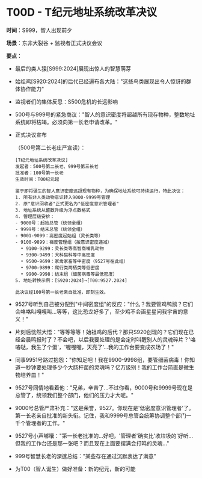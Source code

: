 # T00D - T纪元地址系统改革决议

**时间**：S999，智人出现前夕

**场景**：东非大裂谷 + 监视者正式决议会议

**要点**：

- 最后的类人猿[S999:2024]展现出惊人的智慧萌芽

- 始祖鸡[S920:2024]的后代已经遍布各大陆："这些鸟类展现出令人惊讶的群体协作能力"

- 监视者们的集体反思：S500危机的长远影响

- 500号与999号的紧急商议："智人的意识密度将超越所有现存物种，整数地址系统即将枯竭。必须向第一长老申请改革。"

- 正式决议宣布

  （500号第二长老庄严宣读）：

  ```
  [T纪元地址系统改革决议]
  发起者：500号第二长老、999号第三长老
  批准者：100号第一长老
  生效时间：T00纪元起
  
  鉴于即将诞生的智人意识密度远超现有物种，为确保地址系统可持续运行，特此决议：
  1. 所有非人类动物意识转入9000-9999号管理
  2. 原"意识回收者"正式更名为"低密度意识管理者"
  3. 地址系统从整数升级为浮点数格式
  4. 管理层级安排：
  - 9000号：起始总管（统领全组）
  - 9999号：结末总管（统领全组）
  - 9001-9099：高密度起始组（灵长类等）
  - 9100-9899：梯度管理组（按意识密度递减）
  	• 9100-9299：灵长类等高智商哺乳动物
  	• 9300-9499：犬科猫科等中高密度
  	• 9500-9699：家禽家畜等中密度（9527号在此组）
  	• 9700-9899：爬行类两栖类等低密度
  	• 9900-9998：结末组（细菌病毒等最低密度）
  5. 地址转换示例：[S920:2024]→[T00:9527.2024]
  
  此决议经100号第一长老亲自批准，即刻生效。
  ```

- 9527号听到自己被分配到"中间密度组"的反应："什么？我要管鸡鸭鹅？它们会咯咯叫嘎嘎叫...等等，这比恐龙好多了，至少鸡不会画星星问我宇宙的意义！"

- 片刻后恍然大悟："等等等等！始祖鸡的后代？那只S920创现的？它们现在已经会晨鸣报时了？不会吧，以后我要处理的是会定时叫醒别人的灵魂碎片？'咯咯哒，我生了个蛋'，'喔喔喔，天亮了'...我的工作台要变成农场了！"

- 同事9951号路过抱怨："你知足吧！我在9900-9998组，要管细菌病毒！你知道一秒钟要处理多少个大肠杆菌的灵魂吗？亿万级别！我的工作台简直是微生物培养皿！"

- 9527号同情地看着他："兄弟，辛苦了...不过你看，9000号和9999号现在是总管了，统领我们整个部门，他们的压力才大呢。"

- 9000号总管严肃补充："这是荣誉，9527。你现在是'低密度意识管理者'了。第一长老亲自批准的新头衔。记住，我和9999号总管会统筹协调整个部门一千个管理者的工作。"

- 9527号小声嘟囔："第一长老批准的...好吧，'管理者'确实比'收垃圾的'好听...但我的工作台还是那一张吧？而且现在上面要摆满会打鸣的灵魂..."

- 999号智慧长老的深邃总结："某些存在通过沉默表达了满意"

- 为T00（智人诞生）做好准备：新的纪元，新的可能